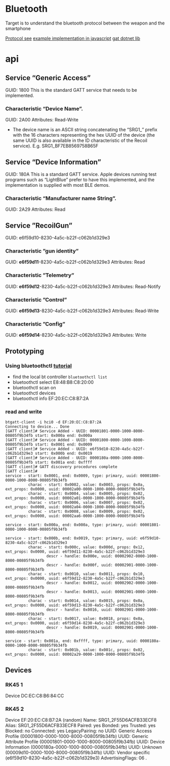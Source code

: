# Bluetooth

Target is to understand the bluetooth protocol between the weapon and the smartphone


[Protocol see](https://wiki.lazerswarm.com/wiki/Recoil:Bluetooth_Protocol_Details)
[example implementation in javascript](https://github.com/DroopCat/Scope/blob/main/static/assets/lib/recoilweapon.js)
[gat dotnet lib](https://github.com/hashtagchris/DotNet-BlueZ)

# api

## Service “Generic Access”
GUID: 1800 
This is the standard GATT service that needs to be implemented.

### Characteristic “Device Name”. 
GUID: 2A00 
Attributes: Read-Write 
- The device name is an ASCII string concatenating the “SRG1_” prefix with the 16 characters representing the hex UUID of the device (the same UUID is also available in the ID characteristic of the Recoil service). E.g. SRG1_BF7EB8569758B65F

## Service “Device Information”
GUID: 180A
This is a standard GATT service. Apple devices running test programs such as “LightBlue” prefer to have this implemented, and the implementation is supplied with most BLE demos.

### Characteristic “Manufacturer name String”. 
GUID: 2A29 
Attributes: Read

## Service ”RecoilGun”
GUID: e6f59d10-8230-4a5c-b22f-c062b1d329e3

### Characteristic ”gun identity”
GUID: **e6f59d11**-8230-4a5c-b22f-c062b1d329e3 
Attributes: Read

### Characteristic ”Telemetry”
GUID: **e6f59d12**-8230-4a5c-b22f-c062b1d329e3 
Attributes: Read-Notify

### Characteristic ”Control”
GUID: **e6f59d13**-8230-4a5c-b22f-c062b1d329e3 
Attributes: Read-Write

### Characteristic ”Config”
GUID: **e6f59d14**-8230-4a5c-b22f-c062b1d329e3
Attributes: Write

## Prototyping

### Using bluetoothctl [tutorial](https://www.linux-magazine.com/Issues/2017/197/Command-Line-bluetoothctl)
- find the local bt controller `bluetoothctl list`
- bluetoothctl select E8:48:B8:C8:20:00
- bluetoothctl scan on
- bluetoothctl devices
- bluetoothctl info EF:20:EC:C8:B7:2A


 ### read and write
```
btgatt-client -i hci0 -d EF:20:EC:C8:B7:2A
Connecting to device... Done
[GATT client]# Service Added - UUID: 00001801-0000-1000-8000-00805f9b34fb start: 0x000a end: 0x000a
[GATT client]# Service Added - UUID: 00001800-0000-1000-8000-00805f9b34fb start: 0x0001 end: 0x0009
[GATT client]# Service Added - UUID: e6f59d10-8230-4a5c-b22f-c062b1d329e3 start: 0x000b end: 0x0019
[GATT client]# Service Added - UUID: 0000180a-0000-1000-8000-00805f9b34fb start: 0x001a end: 0xffff
[GATT client]# GATT discovery procedures complete
[GATT client]#
service - start: 0x0001, end: 0x0009, type: primary, uuid: 00001800-0000-1000-8000-00805f9b34fb
          charac - start: 0x0002, value: 0x0003, props: 0x0a, ext_props: 0x0000, uuid: 00002a00-0000-1000-8000-00805f9b34fb
          charac - start: 0x0004, value: 0x0005, props: 0x02, ext_props: 0x0000, uuid: 00002a01-0000-1000-8000-00805f9b34fb
          charac - start: 0x0006, value: 0x0007, props: 0x02, ext_props: 0x0000, uuid: 00002a04-0000-1000-8000-00805f9b34fb
          charac - start: 0x0008, value: 0x0009, props: 0x02, ext_props: 0x0000, uuid: 00002aa6-0000-1000-8000-00805f9b34fb

service - start: 0x000a, end: 0x000a, type: primary, uuid: 00001801-0000-1000-8000-00805f9b34fb

service - start: 0x000b, end: 0x0019, type: primary, uuid: e6f59d10-8230-4a5c-b22f-c062b1d329e3
          charac - start: 0x000c, value: 0x000d, props: 0x12, ext_props: 0x0000, uuid: e6f59d11-8230-4a5c-b22f-c062b1d329e3
                  descr - handle: 0x000e, uuid: 00002902-0000-1000-8000-00805f9b34fb
                  descr - handle: 0x000f, uuid: 00002901-0000-1000-8000-00805f9b34fb
          charac - start: 0x0010, value: 0x0011, props: 0x10, ext_props: 0x0000, uuid: e6f59d12-8230-4a5c-b22f-c062b1d329e3
                  descr - handle: 0x0012, uuid: 00002902-0000-1000-8000-00805f9b34fb
                  descr - handle: 0x0013, uuid: 00002901-0000-1000-8000-00805f9b34fb
          charac - start: 0x0014, value: 0x0015, props: 0x0a, ext_props: 0x0000, uuid: e6f59d13-8230-4a5c-b22f-c062b1d329e3
                  descr - handle: 0x0016, uuid: 00002901-0000-1000-8000-00805f9b34fb
          charac - start: 0x0017, value: 0x0018, props: 0x0a, ext_props: 0x0000, uuid: e6f59d14-8230-4a5c-b22f-c062b1d329e3
                  descr - handle: 0x0019, uuid: 00002901-0000-1000-8000-00805f9b34fb

service - start: 0x001a, end: 0xffff, type: primary, uuid: 0000180a-0000-1000-8000-00805f9b34fb
          charac - start: 0x001b, value: 0x001c, props: 0x02, ext_props: 0x0000, uuid: 00002a29-0000-1000-8000-00805f9b34fb
```







## Devices
### RK45 1 

Device DC:EC:C8:B6:84:CC

### RK45 2
Device EF:20:EC:C8:B7:2A (random)
        Name: SRG1_2F55D6ACFB33ECF8
        Alias: SRG1_2F55D6ACFB33ECF8
        Paired: yes
        Bonded: yes
        Trusted: yes
        Blocked: no
        Connected: yes
        LegacyPairing: no
        UUID: Generic Access Profile    (00001800-0000-1000-8000-00805f9b34fb)
        UUID: Generic Attribute Profile (00001801-0000-1000-8000-00805f9b34fb)
        UUID: Device Information        (0000180a-0000-1000-8000-00805f9b34fb)
        UUID: Unknown                   (00009d10-0000-1000-8000-00805f9b34fb)
        UUID: Vendor specific           (e6f59d10-8230-4a5c-b22f-c062b1d329e3)
        AdvertisingFlags:
  06                                               .